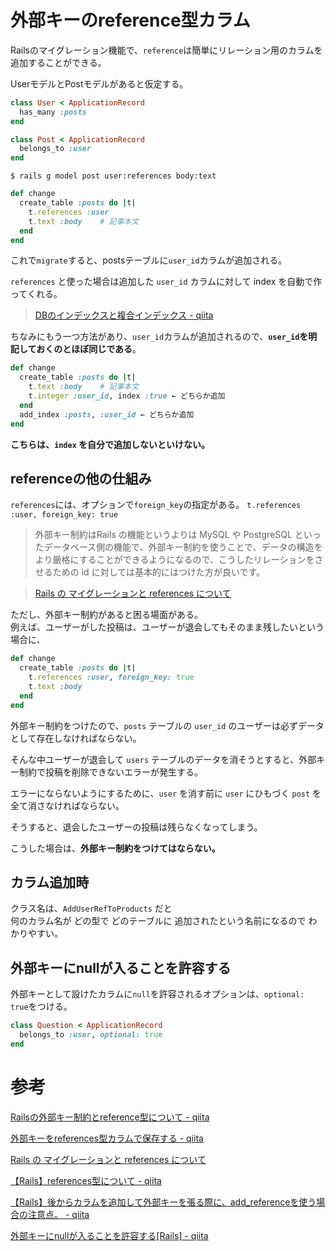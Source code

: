 # 外部キーのreference型カラム

Railsのマイグレーション機能で、`reference`は簡単にリレーション用のカラムを追加することができる。

UserモデルとPostモデルがあると仮定する。
```ruby
class User < ApplicationRecord
  has_many :posts
end
```
```ruby
class Post < ApplicationRecord
  belongs_to :user
end
```
`$ rails g model post user:references body:text`
```ruby
def change
  create_table :posts do |t|
    t.references :user
    t.text :body    # 記事本文
  end
end
```

これで`migrate`すると、postsテーブルに`user_id`カラムが追加される。

`references` と使った場合は追加した `user_id` カラムに対して index を自動で作ってくれる。

> [DBのインデックスと複合インデックス - qiita](https://qiita.com/towtow/items/4089dad004b7c25985e3)

ちなみにもう一つ方法があり、`user_id`カラムが追加されるので、**`user_id`を明記しておくのとほぼ同じである**。

```ruby
def change
  create_table :posts do |t|
    t.text :body    # 記事本文
    t.integer :user_id, index :true ← どちらか追加
  end
  add_index :posts, :user_id ← どちらか追加
end
```
**こちらは、`index` を自分で追加しないといけない。**

## referenceの他の仕組み

`references`には、オプションで`foreign_key`の指定がある。
`t.references :user, foreign_key: true`

> 外部キー制約はRails の機能というよりは MySQL や PostgreSQL といったデータベース側の機能で、外部キー制約を使うことで、データの構造をより厳格にすることができるようになるので、こうしたリレーションをさせるための id に対しては基本的にはつけた方が良いです。

> [Rails の マイグレーションと references について](https://menta.work/post/detail/2656/PVcqTLbkKeje8bgdkncG)

ただし、外部キー制約があると困る場面がある。  
例えば、ユーザーがした投稿は、ユーザーが退会してもそのまま残したいという場合に、

```ruby
def change
  create_table :posts do |t|
    t.references :user, foreign_key: true
    t.text :body
  end
end
```
外部キー制約をつけたので、`posts` テーブルの `user_id` のユーザーは必ずデータとして存在しなければならない。

そんな中ユーザーが退会して `users` テーブルのデータを消そうとすると、外部キー制約で投稿を削除できないエラーが発生する。

エラーにならないようにするために、`user` を消す前に `user` にひもづく `post` を全て消さなければならない。

そうすると、退会したユーザーの投稿は残らなくなってしまう。

こうした場合は、**外部キー制約をつけてはならない。**

## カラム追加時

クラス名は、`AddUserRefToProducts` だと  
何のカラム名が どの型で どのテーブルに 追加されたという名前になるので
わかりやすい。

## 外部キーにnullが入ることを許容する

外部キーとして設けたカラムに`null`を許容されるオプションは、`optional: true`をつける。

```ruby
class Question < ApplicationRecord
  belongs_to :user, optional: true
end
```

# 参考

[Railsの外部キー制約とreference型について - qiita](https://qiita.com/ryouzi/items/2682e7e8a86fd2b1ae47)

[外部キーをreferences型カラムで保存する - qiita](https://qiita.com/sinagaki58/items/7edea51ef00e393834ca)

[Rails の マイグレーションと references について](https://menta.work/post/detail/2656/PVcqTLbkKeje8bgdkncG)

[【Rails】references型について - qiita](https://qiita.com/mmaumtjgj/items/cdc76572d392957c4299)

[【Rails】後からカラムを追加して外部キーを張る際に、add_referenceを使う場合の注意点。 - qiita](https://qiita.com/kurawo___D/items/e3694f7a870a1cc4738e)

[外部キーにnullが入ることを許容する[Rails] - qiita](https://qiita.com/takuyanin/items/6f6be86d1265be21bf9e)